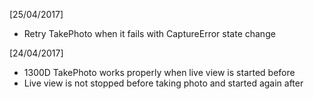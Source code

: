 [25/04/2017]
- Retry TakePhoto when it fails with CaptureError state change

[24/04/2017]
- 1300D TakePhoto works properly when live view is started before
- Live view is not stopped before taking photo and started again after